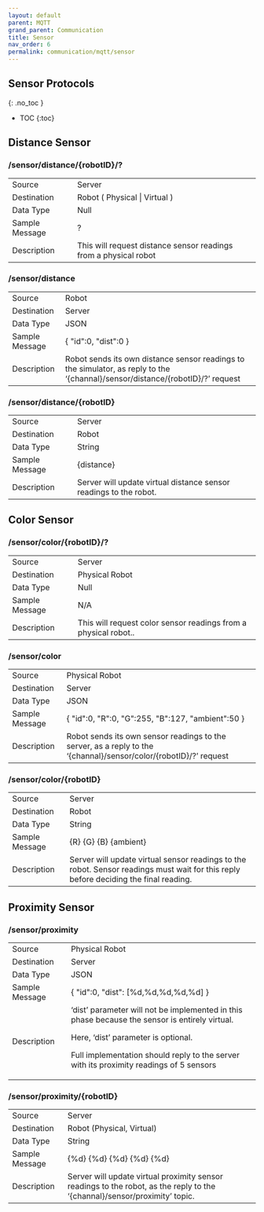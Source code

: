 ```yaml
---
layout: default
parent: MQTT
grand_parent: Communication
title: Sensor
nav_order: 6
permalink: communication/mqtt/sensor
---
```


## Sensor Protocols
{: .no_toc }

- TOC
{:toc}

## Distance Sensor

### /sensor/distance/{robotID}/?

<table>
<tr><td>Source</td><td> Server</td></tr>
<tr><td>Destination</td><td> Robot ( Physical | Virtual ) </td></tr>
<tr><td>Data Type</td><td> Null</td></tr>
<tr><td>Sample Message</td><td>
?
</td></tr>
<tr><td>Description</td><td>
This will request distance sensor readings from a physical robot
</td></tr>
</table>

### /sensor/distance

<table>
<tr><td>Source</td><td> Robot</td></tr>
<tr><td>Destination</td><td> Server
</td></tr>
<tr><td>Data Type</td><td> JSON</td></tr>
<tr><td>Sample Message</td><td>
{
   "id":0,
   "dist":0
}
</td></tr>
<tr><td>Description</td><td>
Robot sends its own distance sensor readings to the simulator, as reply to the ‘{channal}/sensor/distance/{robotID}/?’ request
</td></tr>
</table>

### /sensor/distance/{robotID}

<table>
<tr><td>Source</td><td> Server
</td></tr>
<tr><td>Destination</td><td> Robot</td></tr>
<tr><td>Data Type</td><td> String</td></tr>
<tr><td>Sample Message</td><td>
{distance}
</td></tr>
<tr><td>Description</td><td>
Server will update virtual distance sensor readings to the robot.
</td></tr>
</table>

## Color  Sensor

### /sensor/color/{robotID}/?

<table>
<tr><td>Source</td><td> Server</td></tr>
<tr><td>Destination</td><td> Physical Robot </td></tr>
<tr><td>Data Type</td><td> Null</td></tr>
<tr><td>Sample Message</td><td>
N/A
</td></tr>
<tr><td>Description</td><td>
This will request color sensor readings from a physical robot..
</td></tr>
</table>

### /sensor/color

<table>
<tr><td>Source</td><td> Physical Robot</td></tr>
<tr><td>Destination</td><td> Server
</td></tr>
<tr><td>Data Type</td><td> JSON</td></tr>
<tr><td>Sample Message</td><td>
{
   "id":0,
   "R":0,
   "G":255,
   "B":127,
   "ambient":50
}

</td></tr>
<tr><td>Description</td><td>
Robot sends its own sensor readings to the server, as a reply to the ‘{channal}/sensor/color/{robotID}/?’ request
</td></tr>
</table>

### /sensor/color/{robotID}

<table>
<tr><td>Source</td><td> Server
</td></tr>
<tr><td>Destination</td><td> Robot</td></tr>
<tr><td>Data Type</td><td> String</td></tr>
<tr><td>Sample Message</td><td>
{R} {G} {B} {ambient}
</td></tr>
<tr><td>Description</td><td>
Server will update virtual sensor readings to the robot. Sensor readings must wait for this reply before deciding the final reading.
</td></tr>
</table>

## Proximity Sensor

### /sensor/proximity

<table>
<tr><td>Source</td><td> Physical Robot</td></tr>
<tr><td>Destination</td><td> Server </td></tr>
<tr><td>Data Type</td><td> JSON</td></tr>
<tr><td>Sample Message</td><td>
{
   "id":0,
   "dist": [%d,%d,%d,%d,%d]
}

</td></tr>
<tr><td>Description</td><td>
‘dist’ parameter will not be implemented in this phase because the sensor is entirely virtual. 

Here, ‘dist’ parameter is optional.

Full implementation should reply to the server with its proximity readings of 5 sensors
</td></tr>
</table>

### /sensor/proximity/{robotID}

<table>
<tr><td>Source</td><td> Server</td></tr>
<tr><td>Destination</td><td> Robot (Physical, Virtual)</td></tr>
<tr><td>Data Type</td><td> String</td></tr>
<tr><td>Sample Message</td><td>
{%d} {%d} {%d} {%d} {%d} 
</td></tr>
<tr><td>Description</td><td>
Server will update virtual proximity sensor readings to the robot, as the reply to the ‘{channal}/sensor/proximity’ topic.
</td></tr>
</table>
